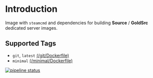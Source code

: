 # Introduction

Image with `steamcmd` and dependencies for building **Source** / **GoldSrc** dedicated server images.

## Supported Tags

* `git`, `latest` [(/git/Dockerfile)](https://gitlab.com/theohbrothers/docker-steamcmd/blob/master/git/Dockerfile)
* `minimal` [(/minimal/Dockerfile)](https://gitlab.com/theohbrothers/docker-steamcmd/blob/master/minimal/Dockerfile)

[![pipeline status](https://gitlab.com/theohbrothers/docker-steamcmd/badges/master/pipeline.svg)](https://gitlab.com/theohbrothers/docker-steamcmd/commits/master)
